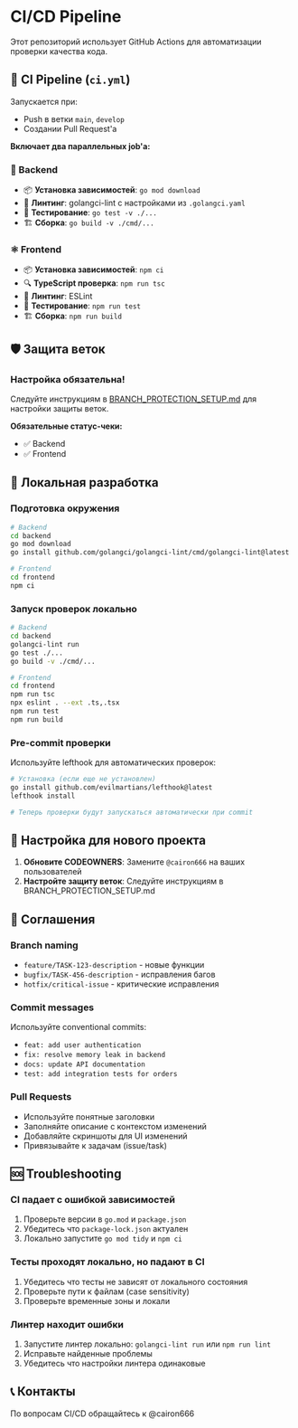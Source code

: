 # CI/CD Pipeline

Этот репозиторий использует GitHub Actions для автоматизации проверки качества кода.

## 🔄 CI Pipeline (`ci.yml`)

Запускается при:

- Push в ветки `main`, `develop`
- Создании Pull Request'а

**Включает два параллельных job'а:**

### 🔧 Backend

- 📦 **Установка зависимостей**: `go mod download`
- 🧹 **Линтинг**: golangci-lint с настройками из `.golangci.yaml`
- 🧪 **Тестирование**: `go test -v ./...`
- 🏗️ **Сборка**: `go build -v ./cmd/...`

### ⚛️ Frontend

- 📦 **Установка зависимостей**: `npm ci`
- 🔍 **TypeScript проверка**: `npm run tsc`
- 🧹 **Линтинг**: ESLint
- 🧪 **Тестирование**: `npm run test`
- 🏗️ **Сборка**: `npm run build`

## 🛡️ Защита веток

### Настройка обязательна!

Следуйте инструкциям в [BRANCH_PROTECTION_SETUP.md](./BRANCH_PROTECTION_SETUP.md) для настройки защиты веток.

**Обязательные статус-чеки:**

- ✅ Backend
- ✅ Frontend

## 🚀 Локальная разработка

### Подготовка окружения

```bash
# Backend
cd backend
go mod download
go install github.com/golangci/golangci-lint/cmd/golangci-lint@latest

# Frontend
cd frontend
npm ci
```

### Запуск проверок локально

```bash
# Backend
cd backend
golangci-lint run
go test ./...
go build -v ./cmd/...

# Frontend
cd frontend
npm run tsc
npx eslint . --ext .ts,.tsx
npm run test
npm run build
```

### Pre-commit проверки

Используйте lefthook для автоматических проверок:

```bash
# Установка (если еще не установлен)
go install github.com/evilmartians/lefthook@latest
lefthook install

# Теперь проверки будут запускаться автоматически при commit
```

## 🔧 Настройка для нового проекта

1. **Обновите CODEOWNERS**: Замените `@cairon666` на ваших пользователей
2. **Настройте защиту веток**: Следуйте инструкциям в BRANCH_PROTECTION_SETUP.md

## 📝 Соглашения

### Branch naming

- `feature/TASK-123-description` - новые функции
- `bugfix/TASK-456-description` - исправления багов
- `hotfix/critical-issue` - критические исправления

### Commit messages

Используйте conventional commits:

- `feat: add user authentication`
- `fix: resolve memory leak in backend`
- `docs: update API documentation`
- `test: add integration tests for orders`

### Pull Requests

- Используйте понятные заголовки
- Заполняйте описание с контекстом изменений
- Добавляйте скриншоты для UI изменений
- Привязывайте к задачам (issue/task)

## 🆘 Troubleshooting

### CI падает с ошибкой зависимостей

1. Проверьте версии в `go.mod` и `package.json`
2. Убедитесь что `package-lock.json` актуален
3. Локально запустите `go mod tidy` и `npm ci`

### Тесты проходят локально, но падают в CI

1. Убедитесь что тесты не зависят от локального состояния
2. Проверьте пути к файлам (case sensitivity)
3. Проверьте временные зоны и локали

### Линтер находит ошибки

1. Запустите линтер локально: `golangci-lint run` или `npm run lint`
2. Исправьте найденные проблемы
3. Убедитесь что настройки линтера одинаковые

## 📞 Контакты

По вопросам CI/CD обращайтесь к @cairon666
